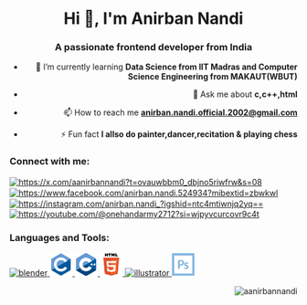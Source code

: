 <h1 align="center">Hi 👋, I'm Anirban Nandi</h1>
<h3 align="center">A passionate frontend developer from India</h3>

<ing align ="right" alt="coding" width="400" src="https://dribbble.com/shots/3147608-We-are-actively-seeking-a-Angular-Node-JS-developer/attachments/9672748?mode=media">

- 🌱 I’m currently learning **Data Science from IIT Madras and Computer Science Engineering from MAKAUT(WBUT)**

- 💬 Ask me about **c,c++,html**

- 📫 How to reach me **anirban.nandi.official.2002@gmail.com**

- ⚡ Fun fact **I allso do painter,dancer,recitation & playing chess**

<h3 align="left">Connect with me:</h3>
<p align="left">
<a href="https://twitter.com/https://x.com/aanirbannandi?t=ovauwbbm0_dbjno5riwfrw&s=08" target="blank"><img align="center" src="https://raw.githubusercontent.com/rahuldkjain/github-profile-readme-generator/master/src/images/icons/Social/twitter.svg" alt="https://x.com/aanirbannandi?t=ovauwbbm0_dbjno5riwfrw&s=08" height="30" width="40" /></a>
<a href="https://fb.com/https://www.facebook.com/anirban.nandi.524934?mibextid=zbwkwl" target="blank"><img align="center" src="https://raw.githubusercontent.com/rahuldkjain/github-profile-readme-generator/master/src/images/icons/Social/facebook.svg" alt="https://www.facebook.com/anirban.nandi.524934?mibextid=zbwkwl" height="30" width="40" /></a>
<a href="https://instagram.com/https://instagram.com/anirban.nandi_?igshid=ntc4mtiwnjq2yq==" target="blank"><img align="center" src="https://raw.githubusercontent.com/rahuldkjain/github-profile-readme-generator/master/src/images/icons/Social/instagram.svg" alt="https://instagram.com/anirban.nandi_?igshid=ntc4mtiwnjq2yq==" height="30" width="40" /></a>
<a href="https://www.youtube.com/c/https://youtube.com/@onehandarmy2712?si=wjpyvcurcovr9c4t" target="blank"><img align="center" src="https://raw.githubusercontent.com/rahuldkjain/github-profile-readme-generator/master/src/images/icons/Social/youtube.svg" alt="https://youtube.com/@onehandarmy2712?si=wjpyvcurcovr9c4t" height="30" width="40" /></a>
</p>

<h3 align="left">Languages and Tools:</h3>
<p align="left"> <a href="https://www.blender.org/" target="_blank" rel="noreferrer"> <img src="https://download.blender.org/branding/community/blender_community_badge_white.svg" alt="blender" width="40" height="40"/> </a> <a href="https://www.cprogramming.com/" target="_blank" rel="noreferrer"> <img src="https://raw.githubusercontent.com/devicons/devicon/master/icons/c/c-original.svg" alt="c" width="40" height="40"/> </a> <a href="https://www.w3schools.com/cpp/" target="_blank" rel="noreferrer"> <img src="https://raw.githubusercontent.com/devicons/devicon/master/icons/cplusplus/cplusplus-original.svg" alt="cplusplus" width="40" height="40"/> </a> <a href="https://www.w3.org/html/" target="_blank" rel="noreferrer"> <img src="https://raw.githubusercontent.com/devicons/devicon/master/icons/html5/html5-original-wordmark.svg" alt="html5" width="40" height="40"/> </a> <a href="https://www.adobe.com/in/products/illustrator.html" target="_blank" rel="noreferrer"> <img src="https://www.vectorlogo.zone/logos/adobe_illustrator/adobe_illustrator-icon.svg" alt="illustrator" width="40" height="40"/> </a> <a href="https://www.photoshop.com/en" target="_blank" rel="noreferrer"> <img src="https://raw.githubusercontent.com/devicons/devicon/master/icons/photoshop/photoshop-line.svg" alt="photoshop" width="40" height="40"/> </a> </p>

<p><img align="center" src="https://github-readme-stats.vercel.app/api/top-langs?username=aanirbannandi&show_icons=true&locale=en&layout=compact" alt="aanirbannandi" /></p>


